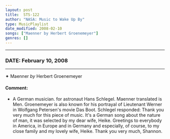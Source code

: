 ```yaml
---
layout: post
title:  STS-122
author: "NASA: Music to Wake Up By"
type: MusicPlaylist
date_modified: 2008-02-10
songs: ["Maenner by Herbert Groenemeyer"]
genres: []
---
```


----
### DATE: February 10, 2008
----
✦ Maenner *by* Herbert Groenemeyer  

#### Comment:
* A German musician. for astronaut  Hans Schlegel. Maenner translated is Men. Groenemeyer is also known for his portrayal of Lieutenant Werner in Wolfgang Petersen's movie Das Boot. Schlegel responded: Thank you very much for this piece of music. It's a German song about the nature of man, it was selected by my dear wife, Heike. Greetings to everybody in America, in Europe and in Germany and especially, of course, to my close family and my lovely wife, Heike. Thank you very much, Shannon.



<br/>
<center>
	<a target="_blank"
	   href="https://twitter.com/intent/tweet?hashtags=Space,NASA,Playlist,NASAWakeupCalls,SpaceProgram&text=🚀 {{ page.author}}, '{{ page.songs.first }}' {{ page.title }}, {{ page.date | date: '%B %d, %Y' }}, {{ site.url }}{{ page.url }}&via=nasawakeupcalls"><i class="fab fa-twitter" title="Tweet this page" alt="Tweet this page" style="font-size: 1.3em;"></i></a>
	&nbsp; 	<i class="fas fa-user-astronaut" style="font-size: 1.5em;"></i> &nbsp;
    <a id="custom_amazon_link"
       type="amzn" search="#"
       category="popular music">
    <i class="fab fa-amazon" style="font-size: 1.3em;"></i></a>
</center>

<!-- Randomly resolve an individual entry from a song array -->
<script src="/assets/javascript/seedrandom.min.js"></script>
<script>
  var wake_me_up = ["Maenner by Herbert Groenemeyer"];
  var prng = new Math.seedrandom();
  function randomSong() {
    song = wake_me_up[Math.floor(Math.random() * wake_me_up.length)];
    var amazon_link = document.getElementById("custom_amazon_link");
    amazon_link.setAttribute("search", song);
  }
  window.onload = randomSong();
</script>
